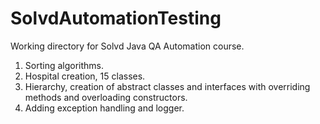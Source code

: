 # SolvdAutomationTesting

Working directory for Solvd Java QA Automation course.

1) Sorting algorithms.
2) Hospital creation, 15 classes.
3) Hierarchy, creation of abstract classes and interfaces with overriding methods and overloading constructors.
4) Adding exception handling and logger.
